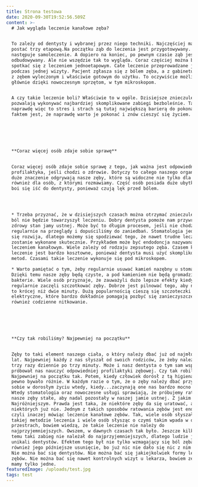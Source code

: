 ```yaml
---
title: Strona testowa
date: 2020-09-30T19:52:56.509Z
content: >-
  # Jak wygląda leczenie kanałowe zęba? 


  To zależy od dentysty i wybranej przez niego techniki. Najczęściej ma ono
  postać trzy etapową.Na początku ząb do leczenia jest przygotowywany. Później
  następuje samoleczenie. A dopiero na koniec, po pewnym czasie ząb jest
  odbudowywany. Ale nie wszędzie tak to wygląda. Coraz częściej można bowiem
  spotkać się z leczeniem jednoetapowym. Całe leczenie przeprowadzane jest
  podczas jednej wizyty. Pacjent zgłasza się z bólem zęba, a z gabinetu wychodzi
  z zębem wyleczonym i właściwie gotowym do użytku. To oczywiście możliwe jest
  głównie dzięki nowoczesnym sprzętom, w tym mikroskopom.


  A czy takie leczenie boli? Właściwie to w ogóle. Dzisiejsze znieczulenia
  pozwalają wykonywać najbardziej skomplikowane zabiegi bezboleśnie. Tak
  naprawdę więc to stres i strach są tutaj największą barierą do pokonania. Ale
  faktem jest, że naprawdę warto je pokonać i znów cieszyć się życiem.






  **Coraz więcej osób zdaje sobie sprawę**


  Coraz więcej osób zdaje sobie sprawę z tego, jak ważna jest odpowiednia
  profilaktyka, jeśli chodzi o zdrowie. Dotyczy to całego naszego organizmu, ale
  duże znaczenie odgrywają nasze zęby, które są widoczne nie tylko dla nas, ale
  również dla osób, z którymi rozmawiamy. Część osób posiada duże ubytki, ale
  boi się iść do dentysty, ponieważ czują lęk przed bólem.




  * Trzeba przyznać, że w dzisiejszych czasach można otrzymać znieczulenie, więc
  ból nie będzie towarzyszył leczeniu. Dobry dentysta pomoże nam przywrócić
  zdrowy stan jamy ustnej. Może być to długim procesem, jeśli nie chodziliśmy
  regularnie na przeglądy i dopuściliśmy do zaniedbań. Stomatologia jednak wciąż
  się rozwija, dlatego możemy się spodziewać tego, że nawet trudne leczenie
  zostanie wykonane skutecznie. Przykładem może być endodoncja nazywana
  leczeniem kanałowym. Wiele zależy od rodzaju zepsutego zęba. Czasem kanałowe
  leczenie jest bardzo kosztowne, ponieważ dentysta musi użyć skomplikowanych
  metod. Czasami takie leczenie wykonuje się pod mikroskopem.

  * Warto pamiętać o tym, żeby regularnie usuwać kamień nazębny u stomatologa.
  Dzięki temu nasze zęby będą czyste, a pod kamieniem nie będą gromadziły się
  bakterie. Wiele osób przyznaje, że zauważyli dużo lepsze efekty kiedy
  regularnie zaczęli szczotkować zęby. Dobrze jest pilnować tego, aby nie trwało
  to krócej niż dwie minuty. Dużą popularnością cieszą się szczoteczki
  elektryczne, które bardzo dokładnie pomagają pozbyć się zanieczyszczeń. Pomaga
  również codzienne nitkowanie.






  **Czy tak robiliśmy? Najpewniej na początku**


  Zęby to taki element naszego ciała, o który należy dbać już od najmłodszych
  lat. Najpewniej każdy z nas słyszał od swoich rodziców, że żeby należy myć
  trzy razy dziennie po trzy minuty. Może i nasz dentysta o tym sam wspominał i
  próbował nas nauczyć odpowiedniej profilaktyki zębowej. Czy tak robiliśmy?
  Najpewniej na początku tak. Potem, kiedy człowiek dorósł z tą higieną zębów na
  pewno bywało różnie. W każdym razie o tym, że o zęby należy dbać przypominamy
  sobie w dorosłym życiu wtedy, kiedy...zaczynają one nas bardzo mocno boleć.
  Wtedy stomatologia oraz nowoczesne usługi sprawiają, że próbujemy ratować
  nasze zęby stałe, aby nadal pozostały w naszej jamie ustnej. Z jakim skutkiem?
  Najróżniejszym. Prawda jest taka, że niektóre zęby da się uratować, a
  niektórych już nie. Jednym z takich sposobów ratowania zębów jest endodoncja,
  czyli inaczej mówiąc leczenie kanałowe zębów. Tak, wiele osób słyszało o
  takiej metodzie leczenia i wiele osób słysząc o czymś takim wpada w ogromny
  przestrach, bowiem wiedzą, że takie leczenie nie należy do
  najprzyjemniejszych. Owszem, w dawnych czasach tak było. Jeszcze kilka lat
  temu taki zabieg nie należał do najprzyjemniejszych, dlatego ludzie jak ognia
  unikali dentystów. Efektem tego był nie tylko wzmagający się ból zęba, ale
  również jego późniejsze usunięcie, bo już nic nie dało się nic z nim zrobić.
  Nie można bać się dentystów. Nie można bać się jakiejkolwiek formy leczenia
  zębów. Nie można bać się nawet kontrolnych wizyt u lekarza, bowiem zęby stałe
  mamy tylko jedne.
featuredImage: /uploads/test.jpg
tags: test
---
```


